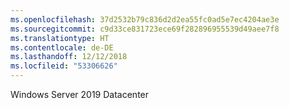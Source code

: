```yaml
---
ms.openlocfilehash: 37d2532b79c836d2d2ea55fc0ad5e7ec4204ae3e
ms.sourcegitcommit: c9d33ce831723ece69f282896955539d49aee7f8
ms.translationtype: HT
ms.contentlocale: de-DE
ms.lasthandoff: 12/12/2018
ms.locfileid: "53306626"
---
```

Windows Server 2019 Datacenter
